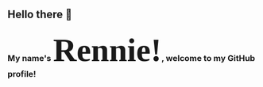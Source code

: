 ## Hello there 👋 
### My name's <span style="font-family:Bodoni MT; font-size:4em;">Rennie!</span>, welcome to my GitHub profile!
